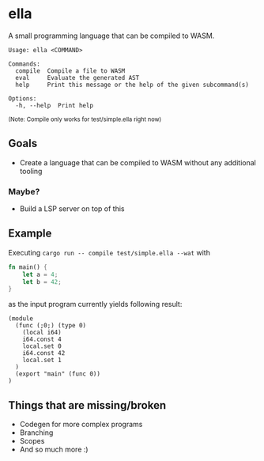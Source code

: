 # ella

A small programming language that can be compiled to WASM.

```
Usage: ella <COMMAND>

Commands:
  compile  Compile a file to WASM
  eval     Evaluate the generated AST
  help     Print this message or the help of the given subcommand(s)

Options:
  -h, --help  Print help
```
<sub>(Note: Compile only works for test/simple.ella right now)</sub>

## Goals

* Create a language that can be compiled to WASM without any additional tooling

### Maybe?

* Build a LSP server on top of this

## Example

Executing `cargo run -- compile test/simple.ella --wat` with

```rust
fn main() {
    let a = 4;
    let b = 42;
}
```

as the input program currently yields following result:

```wasm
(module
  (func (;0;) (type 0)
    (local i64)
    i64.const 4
    local.set 0
    i64.const 42
    local.set 1
  )
  (export "main" (func 0))
)
```

## Things that are missing/broken

* Codegen for more complex programs
* Branching
* Scopes
* And so much more :)
